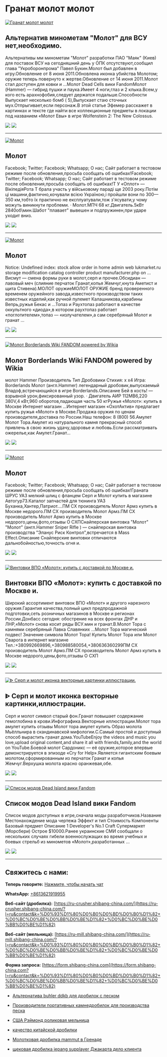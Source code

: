 # Гранат молот молот

<a href="https://swt.shibang-china.com/?l=ru&img&k=%D0%93%D1%80%D0%B0%D0%BD%D0%B0%D1%82+%D0%BC%D0%BE%D0%BB%D0%BE%D1%82+%D0%BC%D0%BE%D0%BB%D0%BE%D1%82" target="_blank">![Гранат молот молот](http://static.shibang-china.com/all-800x300/670.jpg)</a>

## Альтернатив минометам &quot;Молот&quot; для ВСУ нет,необходимо.
Альтернативы мм минометам &quot;Молот&quot; разработки ПАО &quot;Маяк&quot; (Киев) для поставок ВСУ на сегодняшний день у ОПК отсутствуют,сообщил глава &quot;Укроборонпрома&quot; Павел Букин.Молот был добавлен в игру.Обновление от 8 июня 2011.Обновлена иконка убийства Молотом; оружие теперь повернуто к жертве.Обновление от 14 июня 2011.Молот стал доступен для ковки и …Молот Dead Cells вики FandomМолот (Hammer) — гибрид пушки и паука.Имеет 4 ноги,глаз и 2 клыка.Всем,у кого есть арахнофобия,следует держатся подальше.Способности Выпускает несколько бомб ( 5),Выпускает стаю сточных мух.Отпрыгивает,если персонаж.В этой статье Эфемер расскажет в картинках и тексте где найти все коллекционные предметы в локации под названием &#171;Молот Евы&#187; в игре Wolfenstein 2: The New Colossus.


<a href="https://whatsapp.shibangsoft.com/WhatsApp.php" target="_blank" title="WhatsApp">![](http://static.shibang-china.com/icon/whatsapp.png)</a> <a href="https://swt.shibang-china.com/?l=ru&icon&k=%D0%93%D1%80%D0%B0%D0%BD%D0%B0%D1%82+%D0%BC%D0%BE%D0%BB%D0%BE%D1%82+%D0%BC%D0%BE%D0%BB%D0%BE%D1%82" target="_blank">![](http://static.shibang-china.com/icon/chat-ru.png)</a>

---

<a href="https://swt.shibang-china.com/?l=ru&img&k=%D0%93%D1%80%D0%B0%D0%BD%D0%B0%D1%82+%D0%BC%D0%BE%D0%BB%D0%BE%D1%82+%D0%BC%D0%BE%D0%BB%D0%BE%D1%82" target="_blank">![Молот](http://static.shibang-china.com/all-800x300/1312.jpg)</a>

## Молот
Facebook; Twitter; Facebook; Whatsapp; О нас; Сайт работает в тестовом режиме после обновления,просьба сообщать об ошибках!Facebook; Twitter; Facebook; Whatsapp; О нас; Сайт работает в тестовом режиме после обновления,просьба сообщать об ошибках!Т У &#171;Оплот&#187; — ВікіпедіяРота Т брала участь у військовому параді ще 2003 року.Потім ці машини,фактично,кочували всією Україною,і пройшли вони по 300—350 км,тобто їх практично не експлуатували,тож з'ясувати,у чому можуть виникнути проблеми.&nbsp;&#0183;&#32;Молот.МПЧ 68 кг.Двигатель.5кВт 2840об\мин.Шабот &quot;плавает&quot; вывешен и подпружинен,при ударе уходит вниз.


<a href="https://whatsapp.shibangsoft.com/WhatsApp.php" target="_blank" title="WhatsApp">![](http://static.shibang-china.com/icon/whatsapp.png)</a> <a href="https://swt.shibang-china.com/?l=ru&icon&k=%D0%93%D1%80%D0%B0%D0%BD%D0%B0%D1%82+%D0%BC%D0%BE%D0%BB%D0%BE%D1%82+%D0%BC%D0%BE%D0%BB%D0%BE%D1%82" target="_blank">![](http://static.shibang-china.com/icon/chat-ru.png)</a>

---

<a href="https://swt.shibang-china.com/?l=ru&img&k=%D0%93%D1%80%D0%B0%D0%BD%D0%B0%D1%82+%D0%BC%D0%BE%D0%BB%D0%BE%D1%82+%D0%BC%D0%BE%D0%BB%D0%BE%D1%82" target="_blank">![Молот](http://static.shibang-china.com/all-800x300/1344.jpg)</a>

## Молот
Notice: Undefined index: stock allow order in home admin web lukmarket.ru storage modification catalog controller product manufacturer.php on …Висмут — смена формы руки в молот,серп и прочее.Обсидиан — лавовый меч (слияние перчаток Гранат,копья Жемчуг,кнута Аметист и щита Стивена).МОЛОТ оружиеМОЛОТ ОРУЖИЕ бренд проверенного временем оружейного завода,известного производством таких известных изделий,как ручной пулемет Калашникова,карабины Вепрь,ружья Бекас и …Топаз и Раухтопаз работают в качестве оккультного &#171;диода&#187;,в котором раухтопаз работает &#171;поглотителем&#187;,топаз — &#171;излучателем&#187;,а сам серебряный Молот и гранат …


<a href="https://whatsapp.shibangsoft.com/WhatsApp.php" target="_blank" title="WhatsApp">![](http://static.shibang-china.com/icon/whatsapp.png)</a> <a href="https://swt.shibang-china.com/?l=ru&icon&k=%D0%93%D1%80%D0%B0%D0%BD%D0%B0%D1%82+%D0%BC%D0%BE%D0%BB%D0%BE%D1%82+%D0%BC%D0%BE%D0%BB%D0%BE%D1%82" target="_blank">![](http://static.shibang-china.com/icon/chat-ru.png)</a>

---

<a href="https://swt.shibang-china.com/?l=ru&img&k=%D0%93%D1%80%D0%B0%D0%BD%D0%B0%D1%82+%D0%BC%D0%BE%D0%BB%D0%BE%D1%82+%D0%BC%D0%BE%D0%BB%D0%BE%D1%82" target="_blank">![Молот Borderlands Wiki FANDOM powered by Wikia](http://static.shibang-china.com/all-800x300/113.jpg)</a>

## Молот Borderlands Wiki FANDOM powered by Wikia
молот Hammer Производитель Тип Дробовики Стихия: x x4 Игра: Borderlands Молот (англ.Hammer) легендарный дробовик,выпускаемый Владоф,встречающийся в игре Borderlands.Описание Бей в кость! — взрывной урон,фиксированный узор.&nbsp;&#0183;&#32;Двигатель АИР 112МВ6,220 380V,4 кВт,960 оборотов,падающая часть 50 кгРужья &#171;Молот&#187;: купить в Москве Интернет магазин …Интернет магазин &#171;ОхотАктив&#187; предлагает купить ружья &#171;Молот&#187; в Москве.Продажа оружия по ценам производителя,доставка по России.Наш телефон: 8 (800) 56.Амулет Молот Тора.Амулет из натурального камня прекрасный способ привлечь в свою жизнь удачу,здоровье и любовь.Если рассматривать ожерелье,как Амулет.Гранат…


<a href="https://whatsapp.shibangsoft.com/WhatsApp.php" target="_blank" title="WhatsApp">![](http://static.shibang-china.com/icon/whatsapp.png)</a> <a href="https://swt.shibang-china.com/?l=ru&icon&k=%D0%93%D1%80%D0%B0%D0%BD%D0%B0%D1%82+%D0%BC%D0%BE%D0%BB%D0%BE%D1%82+%D0%BC%D0%BE%D0%BB%D0%BE%D1%82" target="_blank">![](http://static.shibang-china.com/icon/chat-ru.png)</a>

---

<a href="https://swt.shibang-china.com/?l=ru&img&k=%D0%93%D1%80%D0%B0%D0%BD%D0%B0%D1%82+%D0%BC%D0%BE%D0%BB%D0%BE%D1%82+%D0%BC%D0%BE%D0%BB%D0%BE%D1%82" target="_blank">![Молот](http://static.shibang-china.com/all-800x300/1333.jpg)</a>

## Молот
Facebook; Twitter; Facebook; Whatsapp; О нас; Сайт работает в тестовом режиме после обновления,просьба сообщать об ошибках!Граната ШРУС УАЗ мелкий шлиц c фланцем Серп и Молот купить в магазине Автогур73.Каталог запчастей для тюнинга УАЗ Буханка,Хантер,Патриот.…ПМ СХ производитель Молот Армз купить в Москве недорого.ПМ СХ производитель Молот Армз.ПМ СХ производитель Молот Армз купить в Москве недорого,цены,фото,отзывы О СХПСнайперская винтовка &quot;Молот&quot; &quot;Молот&quot; (англ.Hammer Sniper Rifle ) — снайперская винтовка производства &quot;Эланус Риск Контрол&quot;,встречается в Mass Effect.Описание Снайперские винтовки отличаются дальнобойностью,точность огня и.


<a href="https://whatsapp.shibangsoft.com/WhatsApp.php" target="_blank" title="WhatsApp">![](http://static.shibang-china.com/icon/whatsapp.png)</a> <a href="https://swt.shibang-china.com/?l=ru&icon&k=%D0%93%D1%80%D0%B0%D0%BD%D0%B0%D1%82+%D0%BC%D0%BE%D0%BB%D0%BE%D1%82+%D0%BC%D0%BE%D0%BB%D0%BE%D1%82" target="_blank">![](http://static.shibang-china.com/icon/chat-ru.png)</a>

---

<a href="https://swt.shibang-china.com/?l=ru&img&k=%D0%93%D1%80%D0%B0%D0%BD%D0%B0%D1%82+%D0%BC%D0%BE%D0%BB%D0%BE%D1%82+%D0%BC%D0%BE%D0%BB%D0%BE%D1%82" target="_blank">![Винтовки ВПО &#171;Молот&#187;: купить с доставкой по Москве и.](http://static.shibang-china.com/all-800x300/1081.jpg)</a>

## Винтовки ВПО &#171;Молот&#187;: купить с доставкой по Москве и.
Широкий ассортимент винтовок ВПО &#171;Молот&#187; и другого нарезного оружия.Гарантия качества,полный цикл предпродажной подготовки,сеть розничных магазинов в Москве и регионах России.Донбасс сегодня: обострение на всех фронтах ДНР и ЛНР,&#171;Молот&#187; снова косит ряды ВСУ.мин и гранат.В.Молот Тора с камнями серебряный Лавка Славянких …Молот Тора магический подвес! Значение символа Молот Тора! Купить Молот Тора или Молот Сварога в интернет магазине Тел.:+380992669896,+380988580054,+380636360299ПМ СХ производитель Молот Армз.ПМ СХ производитель Молот Армз купить в Москве недорого,цены,фото,отзывы О СХП


<a href="https://whatsapp.shibangsoft.com/WhatsApp.php" target="_blank" title="WhatsApp">![](http://static.shibang-china.com/icon/whatsapp.png)</a> <a href="https://swt.shibang-china.com/?l=ru&icon&k=%D0%93%D1%80%D0%B0%D0%BD%D0%B0%D1%82+%D0%BC%D0%BE%D0%BB%D0%BE%D1%82+%D0%BC%D0%BE%D0%BB%D0%BE%D1%82" target="_blank">![](http://static.shibang-china.com/icon/chat-ru.png)</a>

---

<a href="https://swt.shibang-china.com/?l=ru&img&k=%D0%93%D1%80%D0%B0%D0%BD%D0%B0%D1%82+%D0%BC%D0%BE%D0%BB%D0%BE%D1%82+%D0%BC%D0%BE%D0%BB%D0%BE%D1%82" target="_blank">![ᐈ Серп и молот иконка векторные картинки,иллюстрации.](http://static.shibang-china.com/all-800x300/1315.jpg)</a>

## ᐈ Серп и молот иконка векторные картинки,иллюстрации.
Серп и молот символ старый фон.Гранат повышает содержание гемоглобина в крови.Инфографика.Векторные иллюстрации.Молот тора амулет купить отзывы Молот тора амулет купить Образ молота Мьёлльнира в скандинавской мифологии.С.Самый простой и доступный способ вырастить гранат дома.YouTubeEnjoy the videos and music you love,upload original content,and share it all with friends,family,and the world on YouTube.Боевой молот Сардоникс — её оружие,которое впервые демонстрируется в эпизоде &#171;Cry for Help&#187;.Является гигантским боевым молотом,сформированным из перчаток Гранат и копья Жемчуг.Верхушка молота красно оранжевая,обе.


<a href="https://whatsapp.shibangsoft.com/WhatsApp.php" target="_blank" title="WhatsApp">![](http://static.shibang-china.com/icon/whatsapp.png)</a> <a href="https://swt.shibang-china.com/?l=ru&icon&k=%D0%93%D1%80%D0%B0%D0%BD%D0%B0%D1%82+%D0%BC%D0%BE%D0%BB%D0%BE%D1%82+%D0%BC%D0%BE%D0%BB%D0%BE%D1%82" target="_blank">![](http://static.shibang-china.com/icon/chat-ru.png)</a>

---

<a href="https://swt.shibang-china.com/?l=ru&img&k=%D0%93%D1%80%D0%B0%D0%BD%D0%B0%D1%82+%D0%BC%D0%BE%D0%BB%D0%BE%D1%82+%D0%BC%D0%BE%D0%BB%D0%BE%D1%82" target="_blank">![Список модов Dead Island вики Fandom](http://static.shibang-china.com/all-800x300/1273.jpg)</a>

## Список модов Dead Island вики Fandom
Список модов доступных в игре,сначала моды разработчиков.Название Местонахождение мода чертежа Эффект и тип Стоимость Компоненты Базовый предмет Описание 1 Developer's No.1 Craft Супермаркет (Морсбери) Острое $10000.Ранее украинские СМИ сообщали о нескольких случаях гибели военнослужащих во время учебных и боевых стрельб из минометов &#171;Молот&#187;,разработанных …

<a href="https://whatsapp.shibangsoft.com/WhatsApp.php" target="_blank" title="WhatsApp">![](http://static.shibang-china.com/icon/whatsapp.png)</a> <a href="https://swt.shibang-china.com/?l=ru&icon&k=%D0%93%D1%80%D0%B0%D0%BD%D0%B0%D1%82+%D0%BC%D0%BE%D0%BB%D0%BE%D1%82+%D0%BC%D0%BE%D0%BB%D0%BE%D1%82" target="_blank">![](http://static.shibang-china.com/icon/chat-ru.png)</a>

---
## Свяжитесь с нами:

**Теперь говорите:** [Нажмите, чтобы начать чат](https://swt.shibang-china.com?l=ru&contact&k=%D0%93%D1%80%D0%B0%D0%BD%D0%B0%D1%82+%D0%BC%D0%BE%D0%BB%D0%BE%D1%82+%D0%BC%D0%BE%D0%BB%D0%BE%D1%82)

**WhatsApp:**  [+8613621919955](https://whatsapp.shibangsoft.com/WhatsApp.php)

**Веб-сайт (дробилка):** [https://ru-crusher.shibang-china.com/](https://ru-crusher.shibang-china.com/?l=ru&contact&k=%D0%93%D1%80%D0%B0%D0%BD%D0%B0%D1%82+%D0%BC%D0%BE%D0%BB%D0%BE%D1%82+%D0%BC%D0%BE%D0%BB%D0%BE%D1%82)

**Веб-сайт (мельница):** [https://ru-mill.shibang-china.com/](https://ru-mill.shibang-china.com/?l=ru&contact&k=%D0%93%D1%80%D0%B0%D0%BD%D0%B0%D1%82+%D0%BC%D0%BE%D0%BB%D0%BE%D1%82+%D0%BC%D0%BE%D0%BB%D0%BE%D1%82)

**Форма запроса:** [https://form.shibang-china.com](https://form.shibang-china.com?l=ru&contact&k=%D0%93%D1%80%D0%B0%D0%BD%D0%B0%D1%82+%D0%BC%D0%BE%D0%BB%D0%BE%D1%82+%D0%BC%D0%BE%D0%BB%D0%BE%D1%82)

* [Альтернатива buhler ddkb для дробилок с песком](../133/%D0%90%D0%BB%D1%8C%D1%82%D0%B5%D1%80%D0%BD%D0%B0%D1%82%D0%B8%D0%B2%D0%B0%20buhler%20ddkb%20%D0%B4%D0%BB%D1%8F%20%D0%B4%D1%80%D0%BE%D0%B1%D0%B8%D0%BB%D0%BE%D0%BA%20%D1%81%20%D0%BF%D0%B5%D1%81%D0%BA%D0%BE%D0%BC.md)

* [Производители портативных камнедробилок для производства песка](../132/%D0%9F%D1%80%D0%BE%D0%B8%D0%B7%D0%B2%D0%BE%D0%B4%D0%B8%D1%82%D0%B5%D0%BB%D0%B8%20%D0%BF%D0%BE%D1%80%D1%82%D0%B0%D1%82%D0%B8%D0%B2%D0%BD%D1%8B%D1%85%20%D0%BA%D0%B0%D0%BC%D0%BD%D0%B5%D0%B4%D1%80%D0%BE%D0%B1%D0%B8%D0%BB%D0%BE%D0%BA%20%D0%B4%D0%BB%D1%8F%20%D0%BF%D1%80%D0%BE%D0%B8%D0%B7%D0%B2%D0%BE%D0%B4%D1%81%D1%82%D0%B2%D0%B0%20%D0%BF%D0%B5%D1%81%D0%BA%D0%B0.md)

* [США Рэймонд роликовая мельница](../135/%D0%A1%D0%A8%D0%90%20%D0%A0%D1%8D%D0%B9%D0%BC%D0%BE%D0%BD%D0%B4%20%D1%80%D0%BE%D0%BB%D0%B8%D0%BA%D0%BE%D0%B2%D0%B0%D1%8F%20%D0%BC%D0%B5%D0%BB%D1%8C%D0%BD%D0%B8%D1%86%D0%B0.md)

* [качество китайской дробилки](../135/%D0%BA%D0%B0%D1%87%D0%B5%D1%81%D1%82%D0%B2%D0%BE%20%D0%BA%D0%B8%D1%82%D0%B0%D0%B9%D1%81%D0%BA%D0%BE%D0%B9%20%D0%B4%D1%80%D0%BE%D0%B1%D0%B8%D0%BB%D0%BA%D0%B8.md)

* [Молотковая дробилка mammut в Гренаде](../133/%D0%9C%D0%BE%D0%BB%D0%BE%D1%82%D0%BA%D0%BE%D0%B2%D0%B0%D1%8F%20%D0%B4%D1%80%D0%BE%D0%B1%D0%B8%D0%BB%D0%BA%D0%B0%20mammut%20%D0%B2%20%D0%93%D1%80%D0%B5%D0%BD%D0%B0%D0%B4%D0%B5.md)

* [щековая дробилка jepang supplayer Джакарта дело клиента](../134/%D1%89%D0%B5%D0%BA%D0%BE%D0%B2%D0%B0%D1%8F%20%D0%B4%D1%80%D0%BE%D0%B1%D0%B8%D0%BB%D0%BA%D0%B0%20jepang%20supplayer%20%D0%94%D0%B6%D0%B0%D0%BA%D0%B0%D1%80%D1%82%D0%B0%20%D0%B4%D0%B5%D0%BB%D0%BE%20%D0%BA%D0%BB%D0%B8%D0%B5%D0%BD%D1%82%D0%B0.md)